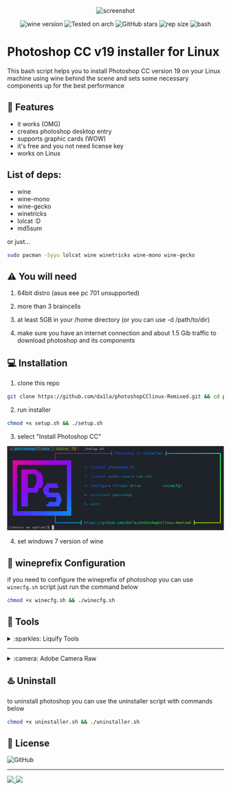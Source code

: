 
<div align="center" class="tip" markdown="1" style>

![screenshot](images/Screenshot.png)

![wine version](https://img.shields.io/badge/wine-8.20-red) ![Tested on arch](https://img.shields.io/badge/Tested%20on-Archlinux-brightgreen) ![GitHub stars](https://img.shields.io/github/stars/Gictorbit/photoshopCClinux) ![rep size](https://img.shields.io/github/repo-size/da1la/photoshopCClinux-Remixed) ![bash](https://img.shields.io/badge/zsh-5.9-magenta)
</div>

# Photoshop CC v19 installer for Linux
This bash script helps you to install Photoshop CC version 19 on your Linux machine using wine behind the scene
and sets some necessary components up for the best performance

## :rocket: Features
* it works (OMG)
* creates photoshop desktop entry
* supports graphic cards (WOW)
* it's free and you not need license key
* works on Linux

## List of deps:
* wine
* wine-mono
* wine-gecko
* winetricks
* lolcat :D
* md5sum

or just...
```bash
sudo pacman -Syyu lolcat wine winetricks wine-mono wine-gecko
```

## :warning: You will need
1. 64bit distro (asus eee pc 701 unsupported)

2. more than 3 braincells

3. at least 5GB in your /home directory (or you can use -d /path/to/dir)

4. make sure you have an internet connection and about 1.5 Gib traffic to download photoshop and its components

## :computer: Installation
1. clone this repo

```bash
git clone https://github.com/da1la/photoshopCClinux-Remixed.git && cd photoshopCClinux
```
2. run installer

```bash
chmod +x setup.sh && ./setup.sh
```
3. select "Install Photoshop CC"


<div align="center" class="tip" markdown="1" style>

![setup-screenshot](images/setup-screenshot.png)
</div>

4. set windows 7 version of wine

## :wine_glass: wineprefix Configuration
if you need to configure the wineprefix of photoshop you can use `winecfg.sh` script just run the command below
```bash
chmod +x winecfg.sh && ./winecfg.sh
```
## :hammer: Tools

<details>
<summary>:sparkles: Liquify Tools</summary>
as you know photoshop has many useful tools like `Liquify Tools`.</br>

if you get some errors while working with these tools,
It may because of the graphics card.</br>

photoshop uses the `GPU` to process these tools so before using these tools make sure that your graphics card `(Nvidia, AMD)` is configured correctly in your Linux machine.
</br>The other solution is you can configure photoshop to use your `CPU` for image processing. to do that, follow the steps below:

* go to edit tab and open `preferences` or `[ctrl+K]`
* then go to the `performance` tab
* in the graphics processor settings section, uncheck `Use graphics processor`

![](https://user-images.githubusercontent.com/34630603/80861998-117b7a80-8c87-11ea-8f56-079f43dfafd9.png)
</details>

---
<details>
<summary>:camera: Adobe Camera Raw</summary>

just select 2 option in the installer

</details>

## :hotsprings: Uninstall
to uninstall photoshop you can use the uninstaller script with commands below

```bash
chmod +x uninstaller.sh && ./uninstaller.sh
```


## :bookmark: License
![GitHub](https://img.shields.io/github/license/Gictorbit/photoshopCClinux?style=for-the-badge)

---
<a href="https://poshtiban.com">
<img src="images/poshtibancom.png" width="25%"> 
</a>
<a href="https://github.com/Gictorbit/illustratorCClinux">
<img src="https://github.com/Gictorbit/illustratorCClinux/raw/master/images/AiIcon.png" width="9%">
</a>
